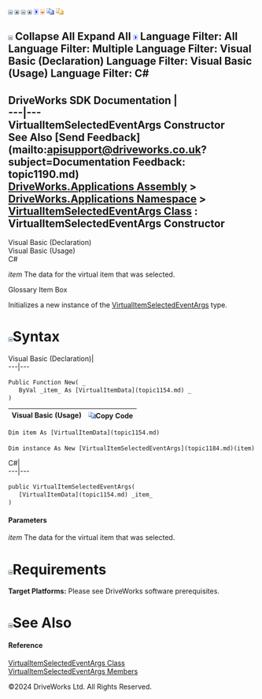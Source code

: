 ![](dotnetimages/collapse.gif) ![](dotnetimages/expand.gif) ![](dotnetimages/collapse.gif) ![](dotnetimages/expand.gif) ![](dotnetimages/drpdown.gif) ![](dotnetimages/drpdown_orange.gif) ![](dotnetimages/copycode.gif) ![](dotnetimages/copycodeHighlight.gif)

![](dotnetimages/collapse.gif) Collapse All Expand All ![](dotnetimages/drpdown.gif) Language Filter: All  Language Filter: Multiple  Language Filter: Visual Basic (Declaration) Language Filter: Visual Basic (Usage) Language Filter: C#  
---  
DriveWorks SDK Documentation  |   
---|---  
VirtualItemSelectedEventArgs Constructor   
See Also [Send Feedback](mailto:apisupport@driveworks.co.uk?subject=Documentation Feedback: topic1190.md)  
[DriveWorks.Applications Assembly](topic13.md) > [DriveWorks.Applications Namespace](topic16.md) > [VirtualItemSelectedEventArgs Class](topic1184.md) : VirtualItemSelectedEventArgs Constructor  
---  
  
Visual Basic (Declaration)    
Visual Basic (Usage)    
C# 

_item_
    The data for the virtual item that was selected.

Glossary Item Box

Initializes a new instance of the [VirtualItemSelectedEventArgs](topic1184.md) type. 

# ![](dotnetimages/collapse.gif)Syntax

Visual Basic (Declaration)|   
---|---  
      
    
    Public Function New( _
       ByVal _item_ As [VirtualItemData](topic1154.md) _
    )  
  
Visual Basic (Usage)| ![](dotnetimages/copycode.gif)Copy Code  
---|---  
      
    
    Dim item As [VirtualItemData](topic1154.md)
     
    Dim instance As New [VirtualItemSelectedEventArgs](topic1184.md)(item)  
  
C#|   
---|---  
      
    
    public VirtualItemSelectedEventArgs( 
       [VirtualItemData](topic1154.md) _item_
    )  
  
#### Parameters

 _item_
    The data for the virtual item that was selected.

# ![](dotnetimages/collapse.gif)Requirements

**Target Platforms:** Please see DriveWorks software prerequisites.

# ![](dotnetimages/collapse.gif)See Also

#### Reference

[VirtualItemSelectedEventArgs Class](topic1184.md)   
[VirtualItemSelectedEventArgs Members](topic1185.md)

©2024 DriveWorks Ltd. All Rights Reserved.
